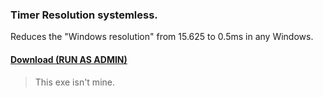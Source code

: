 ### Timer Resolution systemless.
Reduces the "Windows resolution" from 15.625 to 0.5ms in any Windows.


#### [Download (RUN AS ADMIN)](https://github.com/gzmatte/STR/releases/download/1/STR.bat)

> This exe isn't mine.


